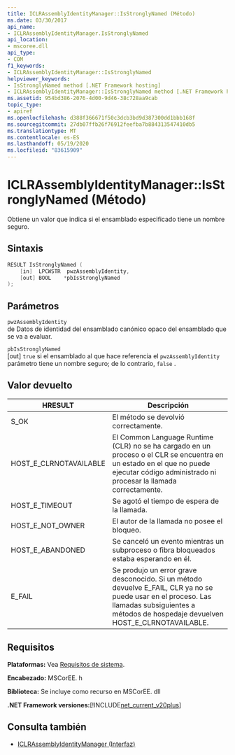 ```yaml
---
title: ICLRAssemblyIdentityManager::IsStronglyNamed (Método)
ms.date: 03/30/2017
api_name:
- ICLRAssemblyIdentityManager.IsStronglyNamed
api_location:
- mscoree.dll
api_type:
- COM
f1_keywords:
- ICLRAssemblyIdentityManager::IsStronglyNamed
helpviewer_keywords:
- IsStronglyNamed method [.NET Framework hosting]
- ICLRAssemblyIdentityManager::IsStronglyNamed method [.NET Framework hosting]
ms.assetid: 954bd386-2076-4d00-9d46-38c728aa9cab
topic_type:
- apiref
ms.openlocfilehash: d388f366671f50c3dcb3bd9d387300dd1bbb168f
ms.sourcegitcommit: 27db07ffb26f76912feefba7b884313547410db5
ms.translationtype: MT
ms.contentlocale: es-ES
ms.lasthandoff: 05/19/2020
ms.locfileid: "83615909"
---
```

# <a name="iclrassemblyidentitymanagerisstronglynamed-method"></a>ICLRAssemblyIdentityManager::IsStronglyNamed (Método)
Obtiene un valor que indica si el ensamblado especificado tiene un nombre seguro.  
  
## <a name="syntax"></a>Sintaxis  
  
```cpp  
RESULT IsStronglyNamed (  
    [in]  LPCWSTR  pwzAssemblyIdentity,  
    [out] BOOL    *pbIsStronglyNamed  
);  
```  
  
## <a name="parameters"></a>Parámetros  
 `pwzAssemblyIdentity`  
 de Datos de identidad del ensamblado canónico opaco del ensamblado que se va a evaluar.  
  
 `pbIsStronglyNamed`  
 [out] `true` si el ensamblado al que hace referencia el `pwzAssemblyIdentity` parámetro tiene un nombre seguro; de lo contrario, `false` .  
  
## <a name="return-value"></a>Valor devuelto  
  
|HRESULT|Descripción|  
|-------------|-----------------|  
|S_OK|El método se devolvió correctamente.|  
|HOST_E_CLRNOTAVAILABLE|El Common Language Runtime (CLR) no se ha cargado en un proceso o el CLR se encuentra en un estado en el que no puede ejecutar código administrado ni procesar la llamada correctamente.|  
|HOST_E_TIMEOUT|Se agotó el tiempo de espera de la llamada.|  
|HOST_E_NOT_OWNER|El autor de la llamada no posee el bloqueo.|  
|HOST_E_ABANDONED|Se canceló un evento mientras un subproceso o fibra bloqueados estaba esperando en él.|  
|E_FAIL|Se produjo un error grave desconocido. Si un método devuelve E_FAIL, CLR ya no se puede usar en el proceso. Las llamadas subsiguientes a métodos de hospedaje devuelven HOST_E_CLRNOTAVAILABLE.|  
  
## <a name="requirements"></a>Requisitos  
 **Plataformas:** Vea [Requisitos de sistema](../../get-started/system-requirements.md).  
  
 **Encabezado:** MSCorEE. h  
  
 **Biblioteca:** Se incluye como recurso en MSCorEE. dll  
  
 **.NET Framework versiones:**[!INCLUDE[net_current_v20plus](../../../../includes/net-current-v20plus-md.md)]  
  
## <a name="see-also"></a>Consulta también

- [ICLRAssemblyIdentityManager (Interfaz)](iclrassemblyidentitymanager-interface.md)
